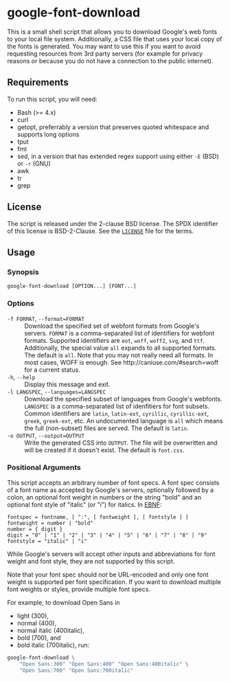 # google-font-download

This is a small shell script that allows you to download Google's web fonts to
your local file system. Additionally, a CSS file that uses your local copy of
the fonts is generated. You may want to use this if you want to avoid
requesting resources from 3rd party servers (for example for privacy reasons or
because you do not have a connection to the public internet).

## Requirements

To run this script, you will need:

 - Bash (>= 4.x)
 - curl
 - getopt, preferrably a version that preserves quoted whitespace and supports long options
 - tput
 - fmt
 - sed, in a version that has extended regex support using either `-E` (BSD) or `-r` (GNU)
 - awk
 - tr
 - grep

## License

The script is released under the 2-clause BSD license. The SPDX identifier of
this license is BSD-2-Clause. See the [`LICENSE`](LICENSE) file for
the terms.

## Usage

### Synopsis
  `google-font-download [OPTION...] [FONT...]`

### Options

<dl>
    <dt><code>-f FORMAT</code>, <code>--format=FORMAT</code></dt>
    <dd>Download the specified set of webfont formats from Google's servers.
        <code>FORMAT</code> is a comma-separated list of identifiers for
        webfont formats. Supported identifiers are <code>eot</code>,
        <code>woff</code>, <code>woff2</code>, <code>svg</code>, and
        <code>ttf</code>. Additionally, the special value <code>all</code>
        expands to all supported formats. The default is <code>all</code>. Note
        that you may not really need all formats. In most cases, WOFF is enough.
        See http://caniuse.com/#search=woff for a current status.</dd>
    <dt><code>-h</code>, <code>--help</code></dt>
    <dd>Display this message and exit.</dd>
    <dt><code>-l LANGSPEC</code>, <code>--languages=LANGSPEC</code></dt>
    <dd>Download the specified subset of languages from Google's webfonts.
        <code>LANGSPEC</code> is a comma-separated list of idenfitiers for font
        subsets. Common identifiers are <code>latin</code>,
        <code>latin-ext</code>, <code>cyrillic</code>,
        <code>cyrillic-ext</code>, <code>greek</code>, <code>greek-ext</code>,
        etc. An undocumented language is <code>all</code> which means the full
        (non-subset) files are served. The default is <code>latin</code>.</dd>
    <dt><code>-o OUTPUT</code>, <code>--output=OUTPUT</code></dt>
    <dd>Write the generated CSS into <code>OUTPUT</code>. The file will be
        overwritten and will be created if it doesn't exist. The default is
        <code>font.css</code>.</dd>
</dl>

### Positional Arguments
  This script accepts an arbitrary number of font specs. A font spec consists
  of a font name as accepted by Google's servers, optionally followed by
  a colon, an optional font weight in numbers or the string "bold" and an
  optional font style of "italic" (or "i") for italics. In [EBNF](https://en.wikipedia.org/wiki/Extended_Backus%E2%80%93Naur_form):

  ```ebnf
  fontspec = fontname, [ ":", [ fontweight ], [ fontstyle ] ]
  fontweight = number | "bold"
  number = { digit }
  digit = "0" | "1" | "2" | "3" | "4" | "5" | "6" | "7" | "8" | "9"
  fontstyle = "italic" | "i"
  ```

  While Google's servers will accept other inputs and abbreviations for font
  weight and font style, they are not supported by this script.

  Note that your font spec should *not* be URL-encoded and only one font weight
  is supported per font specification. If you want to download multiple font
  weights or styles, provide multiple font specs.

  For example, to download Open Sans in
   - light (300),
   - normal (400),
   - normal italic (400italic),
   - bold (700), and
   - bold italic (700italic),
  run:
```bash
google-font-download \
    "Open Sans:300" "Open Sans:400" "Open Sans:400italic" \
    "Open Sans:700" "Open Sans:700italic"
```

